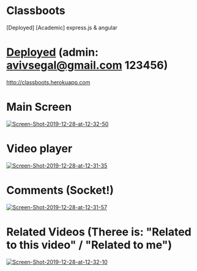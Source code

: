 # Classboots
[Deployed] [Academic] express.js &amp; angular

# <a href="http://classboots.herokuapp.com">Deployed</a> (admin: avivsegal@gmail.com 123456)
<a href="http://classboots.herokuapp.com/">http://classboots.herokuapp.com</a>
# Main Screen
<a href="https://ibb.co/1GCYNvs"><img src="https://i.ibb.co/JjYWTBx/Screen-Shot-2019-12-28-at-12-32-50.png" alt="Screen-Shot-2019-12-28-at-12-32-50" border="0"></a>

# Video player
<a href="https://ibb.co/2kTcg4w"><img src="https://i.ibb.co/nLFQzJT/Screen-Shot-2019-12-28-at-12-31-35.png" alt="Screen-Shot-2019-12-28-at-12-31-35" border="0"></a>

# Comments (Socket!)
<a href="https://ibb.co/WHRfZJ5"><img src="https://i.ibb.co/CwSQgG8/Screen-Shot-2019-12-28-at-12-31-57.png" alt="Screen-Shot-2019-12-28-at-12-31-57" border="0"></a>

# Related Videos (Theree is: "Related to this video" / "Related to me")
<a href="https://ibb.co/fX372sG"><img src="https://i.ibb.co/vcN8HSv/Screen-Shot-2019-12-28-at-12-32-10.png" alt="Screen-Shot-2019-12-28-at-12-32-10" border="0"></a>

